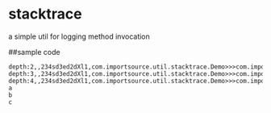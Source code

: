 # stacktrace
a simple util for logging method invocation


##sample code

```log
depth:2,,234sd3ed2dXl1,com.importsource.util.stacktrace.Demo>>>com.importsource.util.stacktrace.C>>>
depth:3,,234sd3ed2dXl1,com.importsource.util.stacktrace.Demo>>>com.importsource.util.stacktrace.C>>>com.importsource.util.stacktrace.B>>>
depth:4,,234sd3ed2dXl1,com.importsource.util.stacktrace.Demo>>>com.importsource.util.stacktrace.C>>>com.importsource.util.stacktrace.B>>>com.importsource.util.stacktrace.A>>>
a
b
c

```
